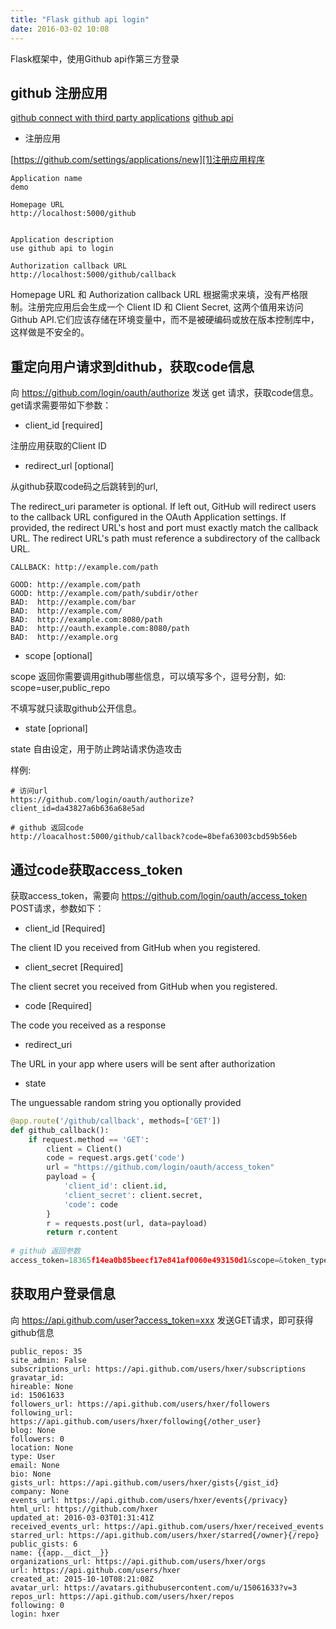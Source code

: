 ```yaml
---
title: "Flask github api login"
date: 2016-03-02 10:08
---
```


Flask框架中，使用Github api作第三方登录

## github 注册应用

[github connect with third party applications][2]
[github api][3]

* 注册应用

[https://github.com/settings/applications/new][1]注册应用程序

```
Application name
demo

Homepage URL
http://localhost:5000/github


Application description
use github api to login

Authorization callback URL
http://localhost:5000/github/callback
```

Homepage URL 和 Authorization callback URL 根据需求来填，没有严格限制。注册完应用后会生成一个 Client ID 和 Client Secret, 这两个值用来访问Github API.它们应该存储在环境变量中，而不是被硬编码或放在版本控制库中，这样做是不安全的。

## 重定向用户请求到dithub，获取code信息

向 https://github.com/login/oauth/authorize 发送 get 请求，获取code信息。get请求需要带如下参数：

* client_id [required]

注册应用获取的Client ID

* redirect_url [optional]

从github获取code码之后跳转到的url, 

The redirect_uri parameter is optional. If left out, GitHub will redirect users to the callback URL configured in the OAuth Application settings. If provided, the redirect URL's host and port must exactly match the callback URL. The redirect URL's path must reference a subdirectory of the callback URL.

```
CALLBACK: http://example.com/path

GOOD: http://example.com/path
GOOD: http://example.com/path/subdir/other
BAD:  http://example.com/bar
BAD:  http://example.com/
BAD:  http://example.com:8080/path
BAD:  http://oauth.example.com:8080/path
BAD:  http://example.org
```

* scope [optional]

scope 返回你需要调用github哪些信息，可以填写多个，逗号分割，如: scope=user,public_repo

不填写就只读取github公开信息。

* state [oprional]

state 自由设定，用于防止跨站请求伪造攻击

样例:

```
# 访问url
https://github.com/login/oauth/authorize?client_id=da43827a6b636a68e5ad

# github 返回code
http://loacalhost:5000/github/callback?code=8befa63003cbd59b56eb
```

## 通过code获取access_token

获取access_token，需要向 https://github.com/login/oauth/access_token POST请求，参数如下：

* client_id	[Required]

The client ID you received from GitHub when you registered.

* client_secret	[Required]

The client secret you received from GitHub when you registered.

* code [Required]

The code you received as a response

* redirect_uri	

The URL in your app where users will be sent after authorization

* state	

The unguessable random string you optionally provided 

```python
@app.route('/github/callback', methods=['GET'])
def github_callback():
    if request.method == 'GET':
        client = Client()
        code = request.args.get('code')
        url = "https://github.com/login/oauth/access_token"
        payload = {
            'client_id': client.id,
            'client_secret': client.secret,
            'code': code
        }
        r = requests.post(url, data=payload)
        return r.content
        
# github 返回参数
access_token=18365f14ea0b85beecf17e841af0060e493150d1&scope=&token_type=bearer
```

## 获取用户登录信息

向 https://api.github.com/user?access_token=xxx 发送GET请求，即可获得github信息

```
public_repos: 35
site_admin: False
subscriptions_url: https://api.github.com/users/hxer/subscriptions
gravatar_id:
hireable: None
id: 15061633
followers_url: https://api.github.com/users/hxer/followers
following_url: https://api.github.com/users/hxer/following{/other_user}
blog: None
followers: 0
location: None
type: User
email: None
bio: None
gists_url: https://api.github.com/users/hxer/gists{/gist_id}
company: None
events_url: https://api.github.com/users/hxer/events{/privacy}
html_url: https://github.com/hxer
updated_at: 2016-03-03T01:31:41Z
received_events_url: https://api.github.com/users/hxer/received_events
starred_url: https://api.github.com/users/hxer/starred{/owner}{/repo}
public_gists: 6
name: {{app.__dict__}}
organizations_url: https://api.github.com/users/hxer/orgs
url: https://api.github.com/users/hxer
created_at: 2015-10-10T08:21:08Z
avatar_url: https://avatars.githubusercontent.com/u/15061633?v=3
repos_url: https://api.github.com/users/hxer/repos
following: 0
login: hxer
```


[1]: https://github.com/settings/applications/new
[2]: https://help.github.com/articles/connecting-with-third-party-applications/
[3]: https://developer.github.com/v3/oauth/
